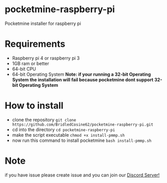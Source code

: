 # pocketmine-raspberry-pi
Pocketmine installer for raspberry pi
# Requirements
- Raspberry pi 4 or raspberry pi 3
- 1GB ram or better
- 64-bit CPU
- 64-bit Operating System
**Note: if your running a 32-bit Operating System the installation will fail because pocketmine dont support 32-bit Operating System**
# How to install
- clone the repository
```git clone https://github.com/BridledCosine62/pocketmine-raspberry-pi.git```
- cd into the directory
```cd pocketmine-raspberry-pi```
- make the script executable
```chmod +x install-pmmp.sh```
- now run this command to install pocketmine
```bash install-pmmp.sh```
# Note
if you have issue please create issue and you can join our [Discord Server!](https://discord.gg/gwXByZc6Qj)
